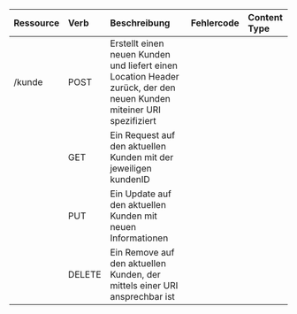 | Ressource     | Verb          | Beschreibung | Fehlercode   | Content Type |
|:--------------|:--------------|:-------------|:-------------|:-------------|
| /kunde        | POST          |Erstellt einen neuen Kunden und liefert einen Location Header zurück, der den neuen Kunden miteiner URI spezifiziert|  |  |
|  | GET | Ein Request auf den aktuellen Kunden mit der jeweiligen kundenID |  |  |
|  | PUT | Ein Update auf den aktuellen Kunden mit neuen Informationen |  |  |
|  | DELETE | Ein Remove auf den aktuellen Kunden, der mittels einer URI ansprechbar ist|  |
